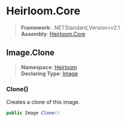 # Heirloom.Core

> **Framework**: .NETStandard,Version=v2.1  
> **Assembly**: [Heirloom.Core][0]  

## Image.Clone

> **Namespace**: [Heirloom][0]  
> **Declaring Type**: [Image][1]  

### Clone()

Creates a clone of this image.

```cs
public Image Clone()
```

[0]: ../../../Heirloom.Core.md
[1]: ../Image.md
